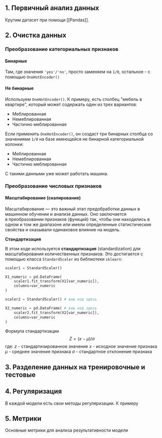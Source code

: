 

## 1. Первичный анализ данных

Крутим датасет при помощи [[Pandas]].

## 2. Очистка данных

### Преобразование категориальных признаков

#### Бинарные

Там, где значения `'yes'/'no'`, просто заменяем на `1/0`, остальное - с помощью `OneHotEncoder()`

#### Не бинарные

Используем `OneHotEncoder()`. К примеру, есть столбец "мебель в квартире", который может содержать один из трех вариантов:
* Меблированная
* Немеблированная
* Частично меблированная

Если применить `OneHotEncoder()`, он создаст три бинарных столбца со значениями `1/0` на базе имеющейся не бинарной категориальной колонки:
* Меблированная
* Немеблированная
* Частично меблированная

С такими данными уже может работать машина.

### Преобразование числовых признаков

#### Масштабирование (скалирование)

Масштабирование — это важный этап предобработки данных в машинном обучении и анализе данных. Оно заключается в преобразовании признаков (функций) так, чтобы они находились в одном и том же диапазоне или имели определенные статистические свойства и оказывали одинаковое влияние на модель.

**Стандартизация**

В этом коде используется **стандартизация** (standardization) для масштабирования количественных признаков. Это достигается с помощью класса `StandardScaler` из библиотеки `sklearn`:

```Python
scaler1 = StandardScaler()

X1_numeric = pd.DataFrame(
    scaler1.fit_transform(X1[var_numeric]),
    columns=var_numeric
)

scaler2 = StandardScaler() # ваш код здесь

X2_numeric = pd.DataFrame( # ваш код здесь
    scaler2.fit_transform(X2[var_numeric]),
    columns=var_numeric
)
```

Формула стандартизации
$$Z = (x - \mu) / \sigma$$
где:
$z$ - стандартизированное значение
$x$ - исходное значение признака
$\mu$ - среднее значение признака
$\sigma$ - стандартное отклонение признака

## 3. Разделение данных на тренировочные и тестовые

## 4. Регуляризация

В каждой модели есть свои методы регуляризации. К примеру

## 5. Метрики

Основные метрики для анализа результативности модели